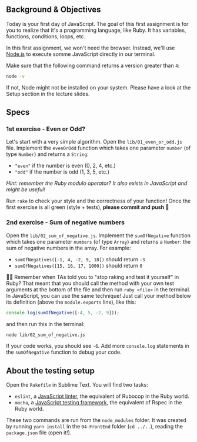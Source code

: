 ## Background & Objectives

Today is your first day of JavaScript. The goal of this first assignment is for you to realize that it's a programming language, like Ruby. It has variables, functions, conditions, loops, etc.

In this first assignment, we won't need the browser. Instead, we'll use [Node.js](https://nodejs.org/en/) to execute somme JavaScript directly in our terminal.

Make sure that the following command returns a version greater than `4`:

```bash
node -v
```

If not, Node might not be installed on your system. Please have a look at the Setup section in the lecture slides.

## Specs

### 1st exercise - Even or Odd?

Let's start with a very simple algorithm. Open the `lib/01_even_or_odd.js` file. Implement the `evenOrOdd` function which takes one parameter `number` (of type `Number`) and returns a `String`:

- `"even"` if the number is even (0, 2, 4, etc.)
- `"odd"` if the number is odd (1, 3, 5, etc.)

_Hint: remember the Ruby modulo operator? It also exists in JavaScript and might be useful!_

Run `rake` to check your style and the correctness of your function! Once the first exercise is all green (style + tests), **please commit and push** 🙏

### 2nd exercise - Sum of negative numbers

Open the `lib/02_sum_of_negative.js`. Implement the `sumOfNegative` function which takes one parameter `numbers` (of type `Array`) and returns a `Number`: the sum of negative numbers in the array. For example:

- `sumOfNegatives([-1, 4, -2, 9, 18])` should return `-3`
- `sumOfNegatives([15, 16, 17, 1000])` should return `0`

👨‍🏫 Remember when TAs told you to "stop raking and test it yourself" in Ruby? That meant that you should call the method with your own test arguments at the bottom of the file and then run `ruby <file>` in the terminal. In JavaScript, you can use the same technique! Just call your method below its definition (above the `module.exports` line), like this:

```js
console.log(sumOfNegative([-4, 5, -2, 9]));
```

and then run this in the terminal:

```bash
node lib/02_sum_of_negative.js
```

If your code works, you should see `-6`. Add more `console.log` statements in the `sumOfNegative` function to debug your code.

## About the testing setup

Open the `Rakefile` in Sublime Text. You will find two tasks:

- `eslint`, a [JavaScript linter](http://eslint.org/), the equivalent of Rubocop in the Ruby world.
- `mocha`, a [JavaScript testing framework](https://mochajs.org), the equivalent of Rspec in the Ruby world.

These two commands are run from the `node_modules` folder. It was created by running `yarn install` in the `04-FrontEnd` folder (`cd ../..`), reading the `package.json` file (open it!).
